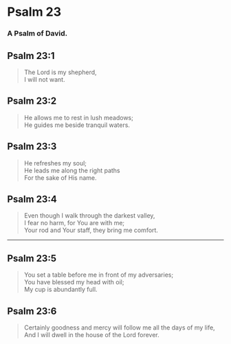 # Psalm 23

### A Psalm of David.

## Psalm 23:1

> The Lord is my shepherd,  
> I will not want.

## Psalm 23:2

> He allows me to rest in lush meadows;  
> He guides me beside tranquil waters.

## Psalm 23:3

> He refreshes my soul;  
> He leads me along the right paths  
> For the sake of His name.

## Psalm 23:4

> Even though I walk through the darkest valley,  
> I fear no harm, for You are with me;  
> Your rod and Your staff, they bring me comfort.

---

## Psalm 23:5

> You set a table before me in front of my adversaries;  
> You have blessed my head with oil;  
> My cup is abundantly full.

## Psalm 23:6

> Certainly goodness and mercy will follow me all the days of my life,  
> And I will dwell in the house of the Lord forever.

